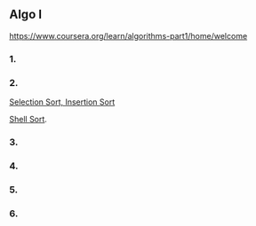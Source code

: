 ## Algo I
https://www.coursera.org/learn/algorithms-part1/home/welcome


### 1.


### 2.

[Selection Sort, Insertion Sort](https://github.com/ichiLamuchy/Thanks_Octocat/blob/master/Algorithms/Algo1/elementary_sort.md)

[Shell Sort](https://github.com/ichiLamuchy/Thanks_Octocat/blob/master/Algorithms/Algo1/shell_sort.md).  

### 3.


### 4.


### 5.


### 6.


